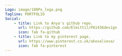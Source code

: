 ```yaml
---
Logo: image/100Px_logo.png
Tagline: PORTFOLIO
Social:
    - title: Link to Anya's github repo.
      url: https://github.com/Elmittil/PA1436design
      icon: fab fa-github
    - title: Link to my pinterest page.
      url: https://www.pinterest.co.uk/akovalieva/
      icon: fab fa-pinterest
---
```

